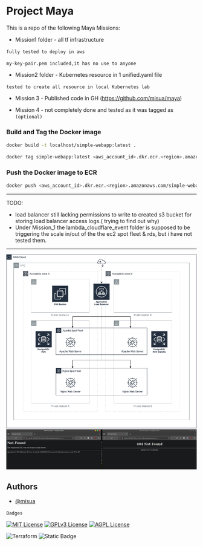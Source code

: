 
# Project Maya

This is a repo of the following Maya Missions:

- Mission1 folder - all tf infrastructure

`fully tested to deploy in aws`

`my-key-pair.pem included,it has no use to anyone`



- Mission2 folder - Kubernetes resource in 1 unified.yaml file

`tested to create all resource in local Kubernetes lab`


- Mission 3 - Published code in GH (https://github.com/misua/maya)


- Mission 4 - not completely done and tested as it was tagged as `(optional)`


### Build and Tag the Docker image
```bash 
docker build -t localhost/simple-webapp:latest .
```

```bash 
docker tag simple-webapp:latest <aws_account_id>.dkr.ecr.<region>.amazonaws.com/simple-webapp:latest
```

### Push the Docker image to ECR
```bash
docker push <aws_account_id>.dkr.ecr.<region>.amazonaws.com/simple-webapp:latest
```

---

TODO:
 - load balancer still lacking permissions to write to created s3 bucket for storing load balancer access logs.( trying to find out why)
 - Under Mission_1 the lambda_cloudflare_event folder is supposed to be triggering the scale in/out of the the ec2 spot fleet & rds, but i have not tested them.

---

<img src="https://github.com/misua/maya/blob/main/aws.png?raw=true">
<img src="https://github.com/misua/maya/blob/main/s.png?raw=true">

## Authors

- [@misua](https://www.github.com/misua)



`Badges`


[![MIT License](https://img.shields.io/badge/License-MIT-green.svg)](https://choosealicense.com/licenses/mit/)
[![GPLv3 License](https://img.shields.io/badge/License-GPL%20v3-yellow.svg)](https://opensource.org/licenses/)
[![AGPL License](https://img.shields.io/badge/license-AGPL-blue.svg)](http://www.gnu.org/licenses/agpl-3.0)

![Terraform](https://img.shields.io/badge/terraform-%235835CC.svg?style=for-the-badge&logo=terraform&logoColor=white)
![Static Badge](https://img.shields.io/badge/Charles-Pogi-blue)



